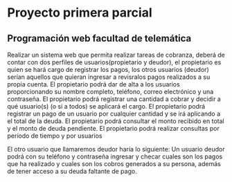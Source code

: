 # Proyecto primera parcial 
## Programación web facultad de telemática

Realizar un sistema web que permita realizar tareas de cobranza, deberá de contar con dos perfiles de usuarios(propietario y deudor), el propietario es quien se hará cargo de registrar los pagos,  los otros usuarios (deudor) serían aquellos que quieran ingresar a revisralos pagos realizados a su propia cuenta.
El propietario podrá dar de alta a los usuarios proporcionando su nombre completo, teléfono, correo electrónico y una contraseña. 
El propietario podrá registrar una cantidad a cobrar y decidir a qué usuario(s) (o si a todos) se aplicará el cargo.
El propietario podrá registrar un pago de un usuario por cualquier cantidad y se irá aplicando a el total de la deuda.
El propietario podrá consultar el monto recibido en total y el monto de deuda pendiente.
El propietario podrá realizar consultas por período de tiempo y por usuarios

El otro usuario que llamaremos deudor haría lo siguiente:
Un usuario deudor podrá con su teléfono y contraseña ingresar y checar cuales son los pagos que ha realizado y cuales son los cobros generados a su persona, además de tener acceso a su deuda faltante de pago.

